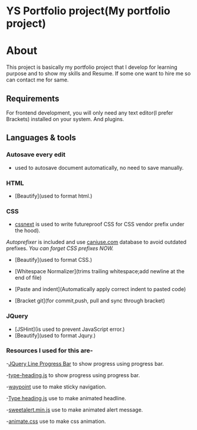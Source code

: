 # YS Portfolio project(My portfolio project)

# About
This project is basically my portfolio project that I develop for learning purpose and
to show my skills and Resume. If some one want to hire me so can contact me for same.

## Requirements

For frontend development, you will only need any text editor(I prefer Brackets) installed on your system.
And plugins.

## Languages & tools

### Autosave every edit

- used to autosave document automatically, no need to save manually.

### HTML

- [Beautify](used to format html.)


### CSS

- [cssnext](http://cssnext.putaindecode.io) is used to write futureproof CSS for CSS vendor prefix under the hood).

_Autoprefixer_ is included and use [caniuse.com](http://caniuse.com/) database to avoid outdated prefixes. _You can forget CSS prefixes NOW._

- [Beautify](used to format CSS.)

- [Whitespace Normalizer](trims trailing whitespace;add newline at the end of file)

- [Paste and indent](Automatically apply correct indent to pasted code)

- [Bracket git](for commit,push, pull and sync through bracket)

### JQuery

- [JSHint](is used to prevent JavaScript error.)
- [Beautify](used to format Jqury.)

### Resources I used for this are-

-[JQuery Line Progress Bar](https://www.jqueryscript.net/chart-graph/jQuery-Progress-Bar-Plugin-LineProgressbar.html) to show progress using progress bar.

-[type-heading.js](https://www.jqueryscript.net/chart-graph/jQuery-Progress-Bar-Plugin-LineProgressbar.html) to show progress using progress bar.

-[waypoint](http://imakewebthings.com/waypoints/) use to make sticky navigation.

-[Type heading.js](https://codyhouse.co/gem/css-animated-headlines/) use to make animated headline.

-[sweetalert.min.js](https://sweetalert.js.org/guides/) use to make animated alert message.

-[animate.css](https://daneden.github.io/animate.css/) use to make css animation.


